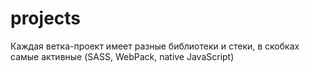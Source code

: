 # projects
Каждая ветка-проект имеет разные библиотеки и стеки, в скобках самые активные
(SASS, WebPack, native JavaScript)
